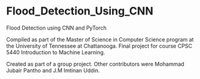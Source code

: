 # Flood_Detection_Using_CNN
Flood Detection using CNN and PyTorch

Compiled as part of the Master of Science in Computer Science program at the University of Tennessee at Chattanooga. Final project for course CPSC 5440 Introduction to Machine Learning. 

Created as part of a group project. Other contributors were Mohammad Jubair Pantho and J.M Imtinan Uddin. 
